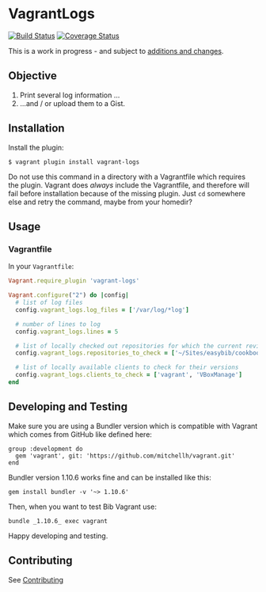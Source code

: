 # VagrantLogs

[![Build Status](https://travis-ci.org/easybiblabs/vagrant-logs.png?branch=master)](https://travis-ci.org/easybiblabs/vagrant-logs)
[![Coverage Status](https://coveralls.io/repos/easybiblabs/vagrant-status/badge.png)](https://coveralls.io/r/easybiblabs/vagrant-logs)

This is a work in progress - and subject to [additions and changes](CONTRIBUTING.md).

## Objective

 1. Print several log information ...
 2. ...and / or upload them to a Gist.

## Installation

Install the plugin:

    $ vagrant plugin install vagrant-logs

Do not use this command in a directory with a Vagrantfile which requires the plugin. Vagrant does _always_ include the Vagrantfile, and therefore will fail before installation because of the missing plugin. Just ```cd``` somewhere else and retry the command, maybe from your homedir?

## Usage

### Vagrantfile

In your `Vagrantfile`:

```ruby
Vagrant.require_plugin 'vagrant-logs'

Vagrant.configure("2") do |config|
  # list of log files
  config.vagrant_logs.log_files = ['/var/log/*log']

  # number of lines to log
  config.vagrant_logs.lines = 5

  # list of locally checked out repositories for which the current revision should be logged
  config.vagrant_logs.repositories_to_check = ['~/Sites/easybib/cookbooks', '~/projects/ies/vagrant-logs']

  # list of locally available clients to check for their versions
  config.vagrant_logs.clients_to_check = ['vagrant', 'VBoxManage']
end
```

## Developing and Testing

Make sure you are using a Bundler version which is compatible with Vagrant which comes from GitHub like defined here:

```
group :development do
  gem 'vagrant', git: 'https://github.com/mitchellh/vagrant.git'
end
```

Bundler version 1.10.6 works fine and can be installed like this:

```
gem install bundler -v '~> 1.10.6'
```

Then, when you want to test Bib Vagrant use:

```
bundle _1.10.6_ exec vagrant
```

Happy developing and testing.

## Contributing

See [Contributing](CONTRIBUTING.md)
